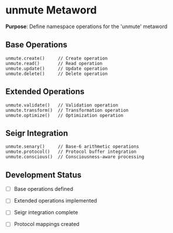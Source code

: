 # unmute Metaword

**Purpose**: Define namespace operations for the 'unmute' metaword

## Base Operations

```hyphos
unmute.create()     // Create operation
unmute.read()       // Read operation  
unmute.update()     // Update operation
unmute.delete()     // Delete operation
```

## Extended Operations

```hyphos
unmute.validate()   // Validation operation
unmute.transform()  // Transformation operation
unmute.optimize()   // Optimization operation
```

## Seigr Integration

```hyphos
unmute.senary()     // Base-6 arithmetic operations
unmute.protocol()   // Protocol buffer integration
unmute.conscious()  // Consciousness-aware processing
```

## Development Status

- [ ] Base operations defined
- [ ] Extended operations implemented  
- [ ] Seigr integration complete
- [ ] Protocol mappings created

